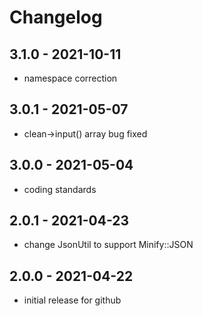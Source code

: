 # Changelog

## 3.1.0 - 2021-10-11
- namespace correction

## 3.0.1 - 2021-05-07
- clean->input() array bug fixed

## 3.0.0 - 2021-05-04
- coding standards

## 2.0.1 - 2021-04-23
- change JsonUtil to support Minify::JSON

## 2.0.0 - 2021-04-22
- initial release for github